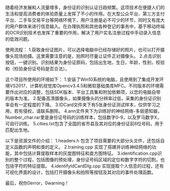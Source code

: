随着经济发展和人流量增多，身份证的识别认证日趋频繁。这项技术在便捷人们的生活和提高消费者的体验质量上发挥了不小的作用。在大型公众平台、第三方支付平台、二手车交易平台等网络环境下，用户注册是必不可少的环节，同时又有庞大的用户群体来进行信息输入。在办理执照和其他各种登记的事务中，基于移动终端的OCR识别技术也发挥了重要的作用，解决了用户实名注册过程中手动录入信息的低效问题。

使用流程：
1.获取身份证图片，可以选择电脑中已经存储好的照片，也可以打开摄像头现场拍摄。这里需要注意的是，拍照时尽量让证件正对摄像头。
2.点击识别按钮，一键识别。识别结果为身份证原码，包括出生地，生日，年龄，性别，校验和（检验身份证号码是否合法）。

这个项目所使用的环境如下：
1.安装了Win10系统的电脑，且使用到了集成开发环境VS2017、计算机视觉库Opencv3.4.5和微软基础类库MFC。不同版本的环境需要作出对应的调整，包括SDK版本、平台工具集和附加依赖项，以您的电脑自带的版本为准。
2.配备高清摄像头，如果摄像头的分辨率过低，采集的身份证识别率会有一定程度的下降。
3.IDCard文件夹下有5张身份证测试样本，仅供学习之用，若有侵权，请联系删除。
4.ann文件夹下为训练好的神经网络-多层感知器，Number_char.rar里是身份证号码的训练样本，包括数字0-9，以及罗马数字X，可自行训练。
5.cities.txt包含了全国的省市县及其对应的身份证前6位号码，用于匹配出生地。

以下是资源文件的介绍：
1.headers.h 包含了项目需要的大部分头文件，还包括自定义函数的声明和类的定义。
2.training.cpp 实现了搭建并训练神经网络的功能，其中包括计算提取样本的灰度图特征和直方图特征。
3.identification.cpp识别的整个过程，包括图像的预处理，身份证号码区域的定位和数字字符的切割，也包括字符的特征提取。
4.identifyIdCardDlg.cpp 实现提取个人信息的过程，还有可视化界面的设计，包括打开摄像头和拍照等按钮及其对应的事件处理函数。

最后，祝你0error，0warning！









